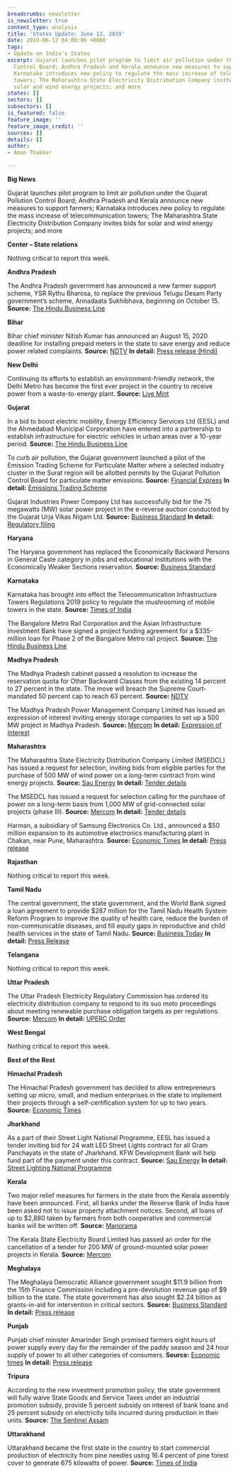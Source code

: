 ```yaml
---
breadcrumbs: newsletter
is_newsletter: true
content_type: analysis
title: 'States Update: June 12, 2019'
date: 2019-06-12 04:00:00 +0000
tags:
- Update on India's States
excerpt: Gujarat launches pilot program to limit air pollution under the Gujarat Pollution
  Control Board; Andhra Pradesh and Kerala announce new measures to support farmers;
  Karnataka introduces new policy to regulate the mass increase of telecommunication
  towers; The Maharashtra State Electricity Distribution Company invites bids for
  solar and wind energy projects; and more
states: []
sectors: []
subsectors: []
is_featured: false
feature_image: ''
feature_image_credit: ''
sources: []
details: []
author:
- Aman Thakker

---
```

**Big News**

Gujarat launches pilot program to limit air pollution under the Gujarat Pollution Control Board; Andhra Pradesh and Kerala announce new measures to support farmers; Karnataka introduces new policy to regulate the mass increase of telecommunication towers; The Maharashtra State Electricity Distribution Company invites bids for solar and wind energy projects; and more

**Center – State relations**

Nothing critical to report this week.

**Andhra Pradesh**

The Andhra Pradesh government has announced a new farmer support scheme, YSR Rythu Bharosa, to replace the previous Telugu Desam Party government’s scheme, Annadaata Sukhibhava, beginning on October 15. **Source:** [The Hindu Business Line](https://www.thehindubusinessline.com/todays-paper/tp-agri-biz-and-commodity/article27585883.ece)

**Bihar**

Bihar chief minister Nitish Kumar has announced an August 15, 2020 deadline for installing prepaid meters in the state to save energy and reduce power related complaints. **Source:** [NDTV](https://www.ndtv.com/india-news/nitish-kumar-sets-deadline-for-installing-prepaid-electric-meters-in-bihar-2048055) **In detail:** [Press release (Hindi)](http://210.212.23.61/AdminPanel/Files/PressRelease/376.pdf)

**New Delhi**

Continuing its efforts to establish an environment-friendly network, the Delhi Metro has become the first ever project in the country to receive power from a waste-to-energy plant. **Source:** [Live Mint](https://www.livemint.com/news/india/delhi-metro-becomes-india-s-first-project-to-receive-power-from-waste-to-energy-1559728219567.html)

**Gujarat**

In a bid to boost electric mobility, Energy Efficiency Services Ltd (EESL) and the Ahmedabad Municipal Corporation have entered into a partnership to establish infrastructure for electric vehicles in urban areas over a 10-year period. **Source:** [The Hindu Business Line](https://www.thehindubusinessline.com/todays-paper/tp-others/tp-states/article27529380.ece)

To curb air pollution, the Gujarat government launched a pilot of the Emission Trading Scheme for Particulate Matter where a selected industry cluster in the Surat region will be allotted permits by the Gujarat Pollution Control Board for particulate matter emissions. **Source:** [Financial Express](https://www.financialexpress.com/economy/gujarat-launches-pilot-of-unique-emission-trading-scheme/1599205/) **In detail:** [Emissions Trading Scheme](https://gpcb.gujarat.gov.in/webcontroller/page/emissions-trading-scheme-pilot-project)

Gujarat Industries Power Company Ltd has successfully bid for the 75 megawatts (MW) solar power project in the e-reverse auction conducted by the Gujarat Urja Vikas Nigam Ltd. **Source:** [Business Standard](https://www.business-standard.com/article/pti-stories/gipcl-commissions-75-mw-solar-power-project-in-gujarat-119060700282_1.html) **In detail:** [Regulatory filing](https://www.bseindia.com/xml-data/corpfiling/AttachLive/14821871-dbdd-4e6c-a86f-11e3b80281d9.pdf)

**Haryana**

The Haryana government has replaced the Economically Backward Persons in General Caste category in jobs and educational institutions with the Economically Weaker Sections reservation. **Source:** [Business Standard](https://www.business-standard.com/article/news-ani/haryana-withdraws-reservation-of-economically-backward-in-general-category-119060500992_1.html)

**Karnataka**

Karnataka has brought into effect the Telecommunication Infrastructure Towers Regulations 2019 policy to regulate the mushrooming of mobile towers in the state. **Source:** [Times of India](https://timesofindia.indiatimes.com/city/bengaluru/karnataka-govt-bans-mobile-towers-within-50-meters-of-schools-and-hospitals/articleshowprint/69638736.cms)

The Bangalore Metro Rail Corporation and the Asian Infrastructure Investment Bank have signed a project funding agreement for a $335-million loan for Phase 2 of the Bangalore Metro rail project. **Source:** [The Hindu Business Line](https://www.thehindubusinessline.com/todays-paper/tp-others/tp-states/article27586003.ece)

**Madhya Pradesh**

The Madhya Pradesh cabinet passed a resolution to increase the reservation quota for Other Backward Classes from the existing 14 percent to 27 percent in the state. The move will breach the Supreme Court-mandated 50 percent cap to reach 63 percent. **Source:** [NDTV](https://www.ndtv.com/india-news/madhya-pradesh-moves-to-adopt-27-quota-for-other-backward-classes-obcs-2047446)

The Madhya Pradesh Power Management Company Limited has issued an expression of interest inviting energy storage companies to set up a 500 MW project in Madhya Pradesh. **Source:** [Mercom](https://mercomindia.com/madhya-pradesh-eoi-energy-storage/) **In detail:** [Expression of Interest](https://mppmcl.com/MPPMCLIABS/DisplayPDF?FileName=Tenders/Enq_EnergyStorage_771_03062019.pdf)

**Maharashtra**

The Maharashtra State Electricity Distribution Company Limited (MSEDCL) has issued a request for selection, inviting bids from eligible parties for the purchase of 500 MW of wind power on a long-term contract from wind energy projects. **Source:** [Sau Energy](https://www.saurenergy.com/solar-energy-news/rfs-procurement-500-mw-wind-power-maharashtra) **In detail:** [Tender details](https://etender.mahadiscom.in/eatApp/latestTendersProcurement)

The MSEDCL has issued a request for selection calling for the purchase of power on a long-term basis from 1,000 MW of grid-connected solar projects (phase III). **Source:** [Mercom](https://mercomindia.com/maharashtra-tenders-1-gw-solar/) **In detail:** [Tender details](https://etender.mahadiscom.in/eatApp/latestTendersProcurement)

Harman, a subsidiary of Samsung Electronics Co. Ltd., announced a $50 million expansion to its automotive electronics manufacturing plant in Chakan, near Pune, Maharashtra. **Source:** [Economic Times](https://auto.economictimes.indiatimes.com/news/auto-components/harman-invests-rs-350-cr-to-expand-chakan-plant-to-hire-400-workers/69633880) **In detail:** [Press release](https://www.harman.com/india/harman-expands-automotive-electronics-manufacturing-chakan-pune-maharashtra)

**Rajasthan**

Nothing critical to report this week.

**Tamil Nadu**

The central government, the state government, and the World Bank signed a loan agreement to provide $287 million for the Tamil Nadu Health System Reform Program to improve the quality of health care, reduce the burden of non-communicable diseases, and fill equity gaps in reproductive and child health services in the state of Tamil Nadu. **Source:** [Business Today](https://www.businesstoday.in/current/economy-politics/world-bank-india-sign-287-million-loan-pact-for-tamil-nadu-healthcare-program/story/353904.html) **In detail:** [Press Release](http://www.worldbank.org/en/news/press-release/2019/06/04/world-bankploan-healthcare-tamil-nadu-india)

**Telangana**

Nothing critical to report this week.

**Uttar Pradesh**

The Uttar Pradesh Electricity Regulatory Commission has ordered its electricity distribution company to respond to its suo moto proceedings about meeting renewable purchase obligation targets as per regulations. **Source:** [Mercom](https://mercomindia.com/uttar-pradesh-roadmap-solar-non-solar-rpo/) **In detail:** [UPERC Order](http://www.uperc.org/App_File/OrderSuoMotoRPOTarget-pdf5312019103035PM.pdf)

**West Bengal**

Nothing critical to report this week.

**Best of the Rest**

**Himachal Pradesh**

The Himachal Pradesh government has decided to allow entrepreneurs setting up micro, small, and medium enterprises in the state to implement their projects through a self-certification system for up to two years. **Source:** [Economic Times](https://economictimes.indiatimes.com/small-biz/sme-sector/himachal-government-eases-norms-to-boost-msme-projects/articleshow/69670637.cms)

**Jharkhand**

As a part of their Street Light National Programme, EESL has issued a tender inviting bid for 24 watt LED Street Lights contract for all Gram Panchayats in the state of Jharkhand. KFW Development Bank will help fund part of the payment under this contract. **Source:** [Sau Energy](https://www.saurenergy.com/solar-energy-news/eesl-issues-tender-for-led-street-lights-in-gram-panchayats-of-jharkhand) **In detail:** [Street Lighting National Programme](https://eeslindia.org/content/raj/eesl/en/Programmes/SLNP/about-slnp.html)

**Kerala**

Two major relief measures for farmers in the state from the Kerala assembly have been announced. First, all banks under the Reserve Bank of India have been asked not to issue property attachment notices. Second, all loans of up to $2,880 taken by farmers from both cooperative and commercial banks will be written off. **Source:** [Manorama](https://english.manoramaonline.com/news/kerala/2019/06/10/kerala-government-announces-reliefs-for-farmers-sarfaesi-act.html)

The Kerala State Electricity Board Limited has passed an order for the cancellation of a tender for 200 MW of ground-mounted solar power projects in Kerala. **Source:** [Mercom](https://mercomindia.com/ksebl-cancels-200-mw-solar-tender/)

**Meghalaya**

The Meghalaya Democratic Alliance government sought $11.9 billion from the 15th Finance Commission including a pre-devolution revenue gap of $9 billion to the state. The state government has also sought $2.24 billion as grants-in-aid for intervention in critical sectors. **Source:** [Business Standard](https://www.business-standard.com/article/pti-stories/meghalaya-govt-seeks-rs-82-815-crore-from-finance-commission-119060401436_1.html) **In detail:** [Press release](http://meghalaya.gov.in/megcms/sites/default/files/press_release/04.06.19.pdf)

**Punjab**

Punjab chief minister Amarinder Singh promised farmers eight hours of power supply every day for the remainder of the paddy season and 24 hour supply of power to all other categories of consumers. **Source:** [Economic times](https://energy.economictimes.indiatimes.com/news/power/punjab-to-provide-8-hour-power-daily-to-farmers/69642577) **In detail:** [Press release](http://diprpunjab.gov.in/?q=content/capt-amarinder-assures-8-hour-power-supply-farmers-paddy-season-24x7-supply-other-consumers)

**Tripura**

According to the new investment promotion policy, the state government will fully waive State Goods and Service Taxes under an industrial promotion subsidy, provide 5 percent subsidy on interest of bank loans and 25 percent subsidy on electricity bills incurred during production in their units. **Source:** [The Sentinel Assam](https://www.sentinelassam.com/news/tripura-offers-subsidies-to-attract-industries/)

**Uttarakhand**

Uttarakhand became the first state in the country to start commercial production of electricity from pine needles using 16.4 percent of pine forest cover to generate 675 kilowatts of power. **Source:** [Times of India](https://timesofindia.indiatimes.com/city/dehradun/in-a-first-ukhand-start-commercial-production-of-electricity-by-chir-pine-needles/articleshowprint/69667720.cms)
